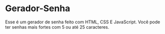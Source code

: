 # Gerador-Senha
Esse é um gerador de senha feito com HTML, CSS E JavaScript. Você pode ter senhas mais fortes com 5 ou até 25 caracteres.
